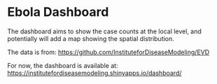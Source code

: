 Ebola Dashboard
=====

The dashboard aims to show the case counts at the local level, and potentially will add a map showing the spatial distribution.

The data is from:
https://github.com/InstituteforDiseaseModeling/EVD

For now, the dashboard is available at:
https://institutefordiseasemodeling.shinyapps.io/dashboard/

